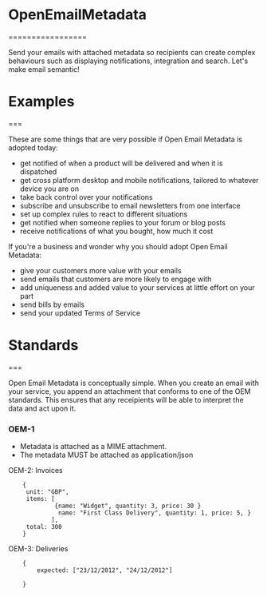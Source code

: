 # OpenEmailMetadata
=================

Send your emails with attached metadata so recipients can create complex behaviours such as displaying notifications, integration and search. Let's make email semantic!

# Examples
===

These are some things that are very possible if Open Email Metadata is adopted today:

 * get notified of when a product will be delivered and when it is dispatched
 * get cross platform desktop and mobile notifications, tailored to whatever device you are on
 * take back control over your notifications
 * subscribe and unsubscribe to email newsletters from one interface
 * set up complex rules to react to different situations
 * get notified when someone replies to your forum or blog posts
 * receive notifications of what you bought, how much it cost


If you're a business and wonder why you should adopt Open Email Metadata:

 * give your customers more value with your emails
 * send emails that customers are more likely to engage with
 * add uniqueness and added value to your services at little effort on your part
 * send bills by emails
 * send your updated Terms of Service



# Standards
===

Open Email Metadata is conceptually simple. When you create an email with your service, you append an attachment that conforms to one of the OEM standards. This ensures that any receipients will be able to interpret the data and act upon it.

### OEM-1

 * Metadata is attached as a MIME attachment.
 * The metadata MUST be attached as application/json

OEM-2: Invoices

```
	{
	 unit: "GBP",
	 items: [
			 {name: "Widget", quantity: 3, price: 30 }
	          name: "First Class Delivery", quantity: 1, price: 5, }
	        ],
	 total: 300
	}
```

OEM-3: Deliveries



```
	{
		expected: ["23/12/2012", "24/12/2012"]
	
	}
```
 
 

